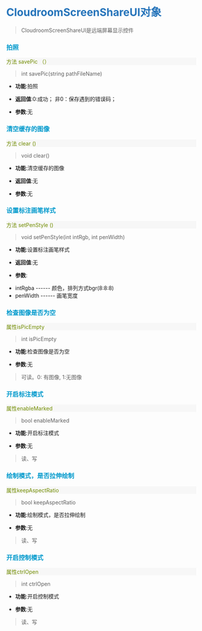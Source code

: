 <!-- 屏幕显示 -->
# <font color="#2674ba">CloudroomScreenShareUI对象</font>

>CloudroomScreenShareUI是远端屏幕显示控件

<!-- 1 -->
### <font color="#0099cc">拍照</font>

<p style="background:#f7f7f7;color:#718c00">方法 savePic （）</p>

>int savePic(string pathFileName)

- **功能**:拍照

- **返回值**:0:成功； 非0：保存遇到的错误码；

- **参数**:无

<!-- 2 -->
### <font color="#0099cc">清空缓存的图像</font>

<p style="background:#f7f7f7;color:#718c00">方法 clear ()</p>

>void clear()

- **功能**:清空缓存的图像

- **返回值**:无

- **参数**:无

<!-- 3 -->
### <font color="#0099cc">设置标注画笔样式</font>

<p style="background:#f7f7f7;color:#718c00">方法 setPenStyle ()</p>

>void setPenStyle(int intRgb, int penWidth)

- **功能**:设置标注画笔样式

- **返回值**:无

- **参数**:
 + intRgba ------ 颜色，排列方式bgr(8:8:8)
 + penWidth ------ 画笔宽度

<!-- 4 -->
### <font color="#0099cc">检查图像是否为空</font>

<p style="background:#f7f7f7;color:#718c00">属性isPicEmpty</p>

>int isPicEmpty

- **功能**:检查图像是否为空

- **参数**:无

>可读。0: 有图像, 1:无图像

<!--5 -->
### <font color="#0099cc">开启标注模式</font>

<p style="background:#f7f7f7;color:#718c00">属性enableMarked</p>

>bool enableMarked

- **功能**:开启标注模式

- **参数**:无

>读、写

<!-- 6 -->
### <font color="#0099cc">绘制模式，是否拉伸绘制</font>

<p style="background:#f7f7f7;color:#718c00">属性keepAspectRatio</p>

>bool keepAspectRatio

- **功能**:绘制模式，是否拉伸绘制

- **参数**:无

>读、写

<!-- 7 -->
### <font color="#0099cc">开启控制模式</font>

<p style="background:#f7f7f7;color:#718c00">属性ctrlOpen</p>

>int ctrlOpen

- **功能**:开启控制模式

- **参数**:无

>读、写
